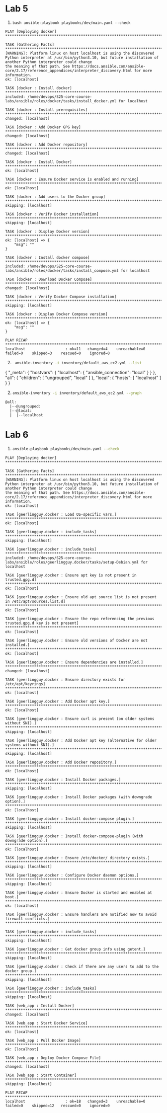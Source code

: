 # Lab 5

1. ```bash ansible-playbook playbooks/dev/main.yaml --check```
```
PLAY [Deploying docker] ************************************************************************************************************************************************************

TASK [Gathering Facts] *************************************************************************************************************************************************************
[WARNING]: Platform linux on host localhost is using the discovered Python interpreter at /usr/bin/python3.10, but future installation of another Python interpreter could change
the meaning of that path. See https://docs.ansible.com/ansible-core/2.17/reference_appendices/interpreter_discovery.html for more information.
ok: [localhost]

TASK [docker : Install docker] *****************************************************************************************************************************************************
included: /home/devops/S25-core-course-labs/ansible/roles/docker/tasks/install_docker.yml for localhost

TASK [docker : Install prerequisites] **********************************************************************************************************************************************
changed: [localhost]

TASK [docker : Add Docker GPG key] *************************************************************************************************************************************************
changed: [localhost]

TASK [docker : Add Docker repository] **********************************************************************************************************************************************
changed: [localhost]

TASK [docker : Install Docker] *****************************************************************************************************************************************************
ok: [localhost]

TASK [docker : Ensure Docker service is enabled and running] ***********************************************************************************************************************
ok: [localhost]

TASK [docker : Add users to the Docker group] **************************************************************************************************************************************
skipping: [localhost]

TASK [docker : Verify Docker installation] *****************************************************************************************************************************************
skipping: [localhost]

TASK [docker : Display Docker version] *********************************************************************************************************************************************
ok: [localhost] => {
    "msg": ""
}

TASK [docker : Install docker compose] *********************************************************************************************************************************************
included: /home/devops/S25-core-course-labs/ansible/roles/docker/tasks/install_compose.yml for localhost

TASK [docker : Download Docker Compose] ********************************************************************************************************************************************
changed: [localhost]

TASK [docker : Verify Docker Compose installation] *********************************************************************************************************************************
skipping: [localhost]

TASK [docker : Display Docker Compose version] *************************************************************************************************************************************
ok: [localhost] => {
    "msg": ""
}

PLAY RECAP *************************************************************************************************************************************************************************
localhost                  : ok=11   changed=4    unreachable=0    failed=0    skipped=3    rescued=0    ignored=0
```

2. ```bash 
    ansible-inventory -i inventory/default_aws_ec2.yml --list
    ```
{
    "_meta": {
        "hostvars": {
            "localhost": {
                "ansible_connection": "local"
            }
        }
    },
    "all": {
        "children": [
            "ungrouped",
            "local"
        ]
    },
    "local": {
        "hosts": [
            "localhost"
        ]
    }
}


2. ```bash 
   ansible-inventory -i inventory/default_aws_ec2.yml --graph
   ```
```
@all:
  |--@ungrouped:
  |--@local:
  |  |--localhost
```

# Lab 6
1. ```bash 
   ansible-playbook playbooks/dev/main.yaml --check
   ```
```
PLAY [Deploying docker] ************************************************************************************************************************************************************

TASK [Gathering Facts] *************************************************************************************************************************************************************
[WARNING]: Platform linux on host localhost is using the discovered Python interpreter at /usr/bin/python3.10, but future installation of another Python interpreter could change
the meaning of that path. See https://docs.ansible.com/ansible-core/2.17/reference_appendices/interpreter_discovery.html for more information.
ok: [localhost]

TASK [geerlingguy.docker : Load OS-specific vars.] *********************************************************************************************************************************
ok: [localhost]

TASK [geerlingguy.docker : include_tasks] ******************************************************************************************************************************************
skipping: [localhost]

TASK [geerlingguy.docker : include_tasks] ******************************************************************************************************************************************
included: /home/devops/S25-core-course-labs/ansible/roles/geerlingguy.docker/tasks/setup-Debian.yml for localhost

TASK [geerlingguy.docker : Ensure apt key is not present in trusted.gpg.d] *********************************************************************************************************
ok: [localhost]

TASK [geerlingguy.docker : Ensure old apt source list is not present in /etc/apt/sources.list.d] ***********************************************************************************
ok: [localhost]

TASK [geerlingguy.docker : Ensure the repo referencing the previous trusted.gpg.d key is not present] ******************************************************************************
ok: [localhost]

TASK [geerlingguy.docker : Ensure old versions of Docker are not installed.] *******************************************************************************************************
ok: [localhost]

TASK [geerlingguy.docker : Ensure dependencies are installed.] *********************************************************************************************************************
changed: [localhost]

TASK [geerlingguy.docker : Ensure directory exists for /etc/apt/keyrings] **********************************************************************************************************
ok: [localhost]

TASK [geerlingguy.docker : Add Docker apt key.] ************************************************************************************************************************************
ok: [localhost]

TASK [geerlingguy.docker : Ensure curl is present (on older systems without SNI).] *************************************************************************************************
skipping: [localhost]

TASK [geerlingguy.docker : Add Docker apt key (alternative for older systems without SNI).] ****************************************************************************************
skipping: [localhost]

TASK [geerlingguy.docker : Add Docker repository.] *********************************************************************************************************************************
ok: [localhost]

TASK [geerlingguy.docker : Install Docker packages.] *******************************************************************************************************************************
skipping: [localhost]

TASK [geerlingguy.docker : Install Docker packages (with downgrade option).] *******************************************************************************************************
ok: [localhost]

TASK [geerlingguy.docker : Install docker-compose plugin.] *************************************************************************************************************************
skipping: [localhost]

TASK [geerlingguy.docker : Install docker-compose-plugin (with downgrade option).] *************************************************************************************************
ok: [localhost]

TASK [geerlingguy.docker : Ensure /etc/docker/ directory exists.] ******************************************************************************************************************
skipping: [localhost]

TASK [geerlingguy.docker : Configure Docker daemon options.] ***********************************************************************************************************************
skipping: [localhost]

TASK [geerlingguy.docker : Ensure Docker is started and enabled at boot.] **********************************************************************************************************
ok: [localhost]

TASK [geerlingguy.docker : Ensure handlers are notified now to avoid firewall conflicts.] ******************************************************************************************

TASK [geerlingguy.docker : include_tasks] ******************************************************************************************************************************************
skipping: [localhost]

TASK [geerlingguy.docker : Get docker group info using getent.] ********************************************************************************************************************
skipping: [localhost]

TASK [geerlingguy.docker : Check if there are any users to add to the docker group.] ***********************************************************************************************
skipping: [localhost]

TASK [geerlingguy.docker : include_tasks] ******************************************************************************************************************************************
skipping: [localhost]

TASK [web_app : Install Docker] ****************************************************************************************************************************************************
changed: [localhost]

TASK [web_app : Start Docker Service] **********************************************************************************************************************************************
ok: [localhost]

TASK [web_app : Pull Docker Image] *************************************************************************************************************************************************
ok: [localhost]

TASK [web_app : Deploy Docker Compose File] ****************************************************************************************************************************************
changed: [localhost]

TASK [web_app : Start Container] ***************************************************************************************************************************************************
skipping: [localhost]

PLAY RECAP *************************************************************************************************************************************************************************
localhost                  : ok=18   changed=3    unreachable=0    failed=0    skipped=12   rescued=0    ignored=0
```